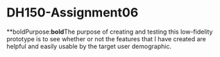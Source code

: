 # DH150-Assignment06

**boldPurpose:**bold**The purpose of creating and testing this low-fidelity prototype is to see whether or not the features that I have created are helpful and  easily usable by the target user demographic.
